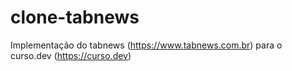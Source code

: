 # clone-tabnews

Implementação do tabnews (https://www.tabnews.com.br) para o curso.dev (https://curso.dev)
